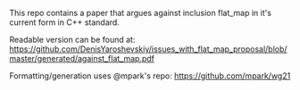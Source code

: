 This repo contains a paper that argues against inclusion flat_map in it's current form in C++ standard.

Readable version can be found at: https://github.com/DenisYaroshevskiy/issues_with_flat_map_proposal/blob/master/generated/against_flat_map.pdf

Formatting/generation uses @mpark's repo: https://github.com/mpark/wg21
